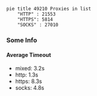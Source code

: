 
```mermaid
pie title 49210 Proxies in list
    "HTTP" : 21553
    "HTTPS": 5814
    "SOCKS" : 27010
```

### Some Info
#### Average Timeout

- mixed: 3.2s
- http: 1.3s
- https: 8.3s
- socks: 4.8s